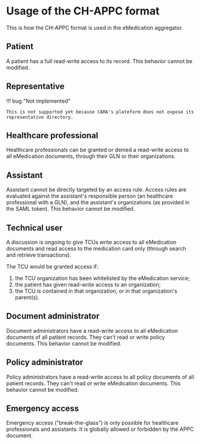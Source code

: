 # Usage of the CH-APPC format

This is how the CH-APPC format is used in the eMedication aggregator.

## Patient

A patient has a full read-write access to its record.
This behavior cannot be modified.

## Representative

!!! bug "Not implemented"

    This is not supported yet because CARA's plateform does not expose its representative directory.

## Healthcare professional

Healthcare professionals can be granted or denied a read-write access to all eMedication documents, through their GLN or their organizations.

## Assistant

Assistant cannot be directly targeted by an access rule.
Access rules are evaluated against the assistant's responsible person (an healthcare professional with a GLN), and the assistant's organizations (as provided in the SAML token).
This behavior cannot be modified.

## Technical user

A discussion is ongoing to give TCUs write access to all eMedication documents and read access to the medication card only (through search and retrieve transactions).

The TCU would be granted access if:
1. the TCU organization has been whitelisted by the eMedication service;
2. the patient has given read-write access to an organization;
3. the TCU is contained in that organization, or in that organization's parent(s).

## Document administrator

Document administrators have a read-write access to all eMedication documents of all patient records.
They can't read or write policy documents.
This behavior cannot be modified.

## Policy administrator

Policy administrators have a read-write access to all policy documents of all patient records.
They can't read or write eMedication documents.
This behavior cannot be modified.

## Emergency access

Emergency access ("break-the-glass") is only possible for healthcare professionals and assistants.
It is globally allowed or forbidden by the APPC document.

